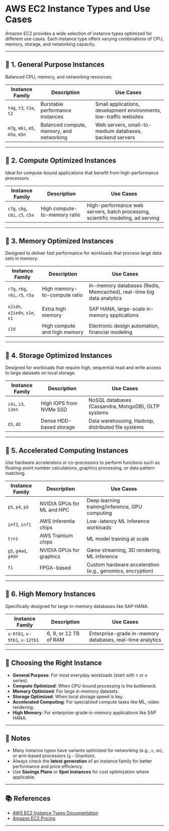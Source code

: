 # AWS EC2 Instance Types and Use Cases

Amazon EC2 provides a wide selection of instance types optimized for different use cases. Each instance type offers varying combinations of CPU, memory, storage, and networking capacity.

---

## 🔹 1. General Purpose Instances

Balanced CPU, memory, and networking resources.

| Instance Family | Description | Use Cases |
|-----------------|-------------|-----------|
| `t4g`, `t3`, `t3a`, `t2` | Burstable performance instances | Small applications, development environments, low-traffic websites |
| `m7g`, `m6i`, `m5`, `m5a`, `m5n` | Balanced compute, memory, and networking | Web servers, small-to-medium databases, backend servers |

---

## 🔹 2. Compute Optimized Instances

Ideal for compute-bound applications that benefit from high-performance processors.

| Instance Family | Description | Use Cases |
|-----------------|-------------|-----------|
| `c7g`, `c6g`, `c6i`, `c5`, `c5a` | High compute-to-memory ratio | High-performance web servers, batch processing, scientific modeling, ad serving |

---

## 🔹 3. Memory Optimized Instances

Designed to deliver fast performance for workloads that process large data sets in memory.

| Instance Family | Description | Use Cases |
|-----------------|-------------|-----------|
| `r7g`, `r6g`, `r6i`, `r5`, `r5a` | High memory-to-compute ratio | In-memory databases (Redis, Memcached), real-time big data analytics |
| `x2idn`, `x2iedn`, `x1e`, `x1` | Extra high memory | SAP HANA, large-scale in-memory applications |
| `z1d` | High compute and high memory | Electronic design automation, financial modeling |

---

## 🔹 4. Storage Optimized Instances

Designed for workloads that require high, sequential read and write access to large datasets on local storage.

| Instance Family | Description | Use Cases |
|-----------------|-------------|-----------|
| `i4i`, `i3`, `i3en` | High IOPS from NVMe SSD | NoSQL databases (Cassandra, MongoDB), OLTP systems |
| `d3`, `d2` | Dense HDD-based storage | Data warehousing, Hadoop, distributed file systems |

---

## 🔹 5. Accelerated Computing Instances

Use hardware accelerators or co-processors to perform functions such as floating-point number calculations, graphics processing, or data pattern matching.

| Instance Family | Description | Use Cases |
|-----------------|-------------|-----------|
| `p5`, `p4`, `p3` | NVIDIA GPUs for ML and HPC | Deep learning training/inference, GPU computing |
| `inf2`, `inf1` | AWS Inferentia chips | Low-latency ML inference workloads |
| `trn1` | AWS Trainium chips | ML model training at scale |
| `g5`, `g4ad`, `g4dn` | NVIDIA GPUs for graphics | Game streaming, 3D rendering, ML inference |
| `f1` | FPGA-based | Custom hardware acceleration (e.g., genomics, encryption) |

---

## 🔹 6. High Memory Instances

Specifically designed for large in-memory databases like SAP HANA.

| Instance Family | Description | Use Cases |
|-----------------|-------------|-----------|
| `u-6tb1`, `u-9tb1`, `u-12tb1` | 6, 9, or 12 TB of RAM | Enterprise-grade in-memory databases, real-time analytics |

---

## 📝 Choosing the Right Instance

- **General Purpose**: For most everyday workloads (start with `t` or `m` series).
- **Compute Optimized**: When CPU-bound processing is the bottleneck.
- **Memory Optimized**: For large in-memory datasets.
- **Storage Optimized**: When local storage speed is key.
- **Accelerated Computing**: For specialized compute tasks like ML, video rendering.
- **High Memory**: For enterprise-grade in-memory applications like SAP HANA.

---

## 📌 Notes

- Many instance types have variants optimized for networking (e.g., `n`, `dn`), or arm-based processors (`g` - Graviton).
- Always check the **latest generation** of an instance family for better performance and price efficiency.
- Use **Savings Plans** or **Spot Instances** for cost optimization where applicable.

---

## 📚 References

- [AWS EC2 Instance Types Documentation](https://aws.amazon.com/ec2/instance-types/)
- [Amazon EC2 Pricing](https://aws.amazon.com/ec2/pricing/)

---
